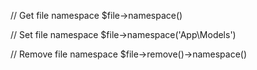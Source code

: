 // Get file namespace
$file->namespace()

// Set file namespace
$file->namespace('App\Models')

// Remove file namespace
$file->remove()->namespace()
